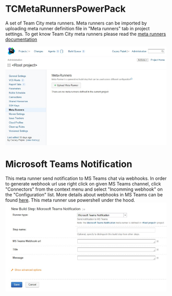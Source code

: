 # TCMetaRunnersPowerPack
A set of Team City meta runners. Meta runners can be imported by uploading meta runner definition file in "Meta runners" tab in project settings. To get know Team City meta runners please read the [meta runners documentation](https://confluence.jetbrains.com/display/TCD10/Working+with+Meta-Runner)

![Meta runner uploads](https://github.com/cezarypiatek/TCMetaRunnersPowerPack/blob/master/doc/MetaRunnersImport.jpg?raw=true)


# Microsoft Teams Notification
This meta runner send notification to MS Teams chat via webhooks. In order to generate webhook url use right click on given MS Teams channel,
click "Connectors" from the context menu and select "Incomming webhook" on the "Configuration" list. 
More details about webhooks in MS Teams can be found [here](https://docs.microsoft.com/en-us/microsoftteams/platform/concepts/connectors
). This meta runner use powershell under the hood. 
![MSTeams meta runner](https://github.com/cezarypiatek/TCMetaRunnersPowerPack/blob/master/doc/MicrosoftTeamsNofirication.jpg?raw=true)
